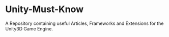 # Unity-Must-Know
A Repository containing useful Articles, Frameworks and Extensions for the Unity3D Game Engine.
